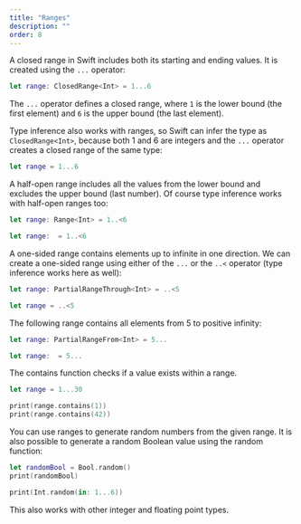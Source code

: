 ```yaml
---
title: "Ranges"
description: ""
order: 8
---
```


A closed range in Swift includes both its starting and ending values. It is created using the `...` operator:

```swift
let range: ClosedRange<Int> = 1...6
```

The `...` operator defines a closed range, where `1` is the lower bound (the first element) and `6` is the upper bound (the last element).

Type inference also works with ranges, so Swift can infer the type as `ClosedRange<Int>`, because both 1 and 6 are integers and the `...` operator creates a closed range of the same type:

```swift
let range = 1...6
```

A half-open range includes all the values from the lower bound and excludes the upper bound (last number). Of course type inference works with half-open ranges too:

```swift
let range: Range<Int> = 1..<6

let range:  = 1..<6
```

A one-sided range contains elements up to infinite in one direction. We can create a one-sided range using either of the `...` or the `..<` operator (type inference works here as well):

```swift
let range: PartialRangeThrough<Int> = ..<5

let range = ..<5
```

The following range contains all elements from 5 to positive infinity:

```swift
let range: PartialRangeFrom<Int> = 5...

let range:  = 5...
```

The contains function checks if a value exists within a range. 

```swift
let range = 1...30

print(range.contains(1)) 
print(range.contains(42))
```

You can use ranges to generate random numbers from the given range. It is also possible to generate a random Boolean value using the random function:

```swift
let randomBool = Bool.random()
print(randomBool)

print(Int.random(in: 1...6))
```

This also works with other integer and floating point types.


